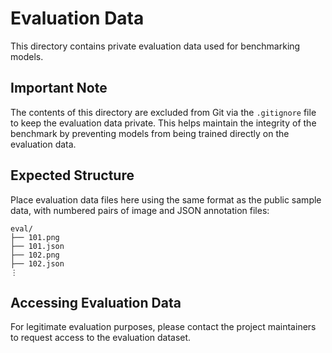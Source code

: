 # Evaluation Data

This directory contains private evaluation data used for benchmarking models.

## Important Note

The contents of this directory are excluded from Git via the `.gitignore` file
to keep the evaluation data private. This helps maintain the integrity of the
benchmark by preventing models from being trained directly on the evaluation
data.

## Expected Structure

Place evaluation data files here using the same format as the public sample data,
with numbered pairs of image and JSON annotation files:

```
eval/
├── 101.png
├── 101.json
├── 102.png
├── 102.json
⋮
```

## Accessing Evaluation Data

For legitimate evaluation purposes, please contact the project maintainers to
request access to the evaluation dataset.